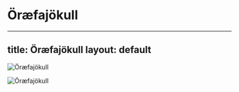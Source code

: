
Öræfajökull
===========
---
title: Öræfajökull
layout: default
---

![Öræfajökull](https://images.guidetoiceland.is/752298/x/0/oraefajokull-glacier-in-south-iceland.jpg?ar=1.91:1&w=1200&fit=crop)

![Öræfajökull](https://d.ibtimes.co.uk/en/full/1649803/iceland-volcano.jpg?w=736)